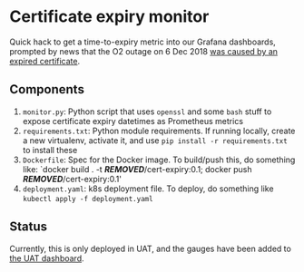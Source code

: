 # Certificate expiry monitor

Quick hack to get a time-to-expiry metric into our Grafana dashboards, prompted by news that the O2 outage on 6 Dec 2018 [was caused by an expired certificate](https://www.ericsson.com/en/press-releases/2018/12/update-on-software-issue-impacting-certain-customers).

## Components

1. `monitor.py`: Python script that uses `openssl` and some `bash` stuff to expose certificate expiry datetimes as Prometheus metrics
1. `requirements.txt`: Python module requirements. If running locally, create a new virtualenv, activate it, and use `pip install -r requirements.txt` to install these
1. `Dockerfile`: Spec for the Docker image. To build/push this, do something like: `docker build . -t ***REMOVED***/cert-expiry:0.1; docker push ***REMOVED***/cert-expiry:0.1'
1. `deployment.yaml`: k8s deployment file. To deploy, do something like `kubectl apply -f deployment.yaml`

## Status

Currently, this is only deployed in UAT, and the gauges have been added to [the UAT dashboard](https://***REMOVED***/).
